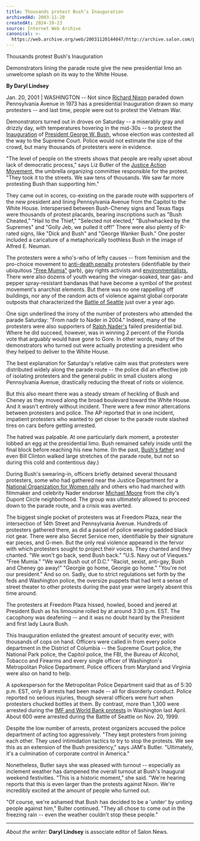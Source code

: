 ```yaml
---
title: Thousands protest Bush’s Inauguration
archivedAd: 2003-11-20
createdAt: 2024-10-23
source: Internet Web Archive
canonical: >-
  https://web.archive.org/web/20031120144047/http://archive.salon.com/politics/feature/2001/01/20/protests/print.html
---
```


Thousands protest Bush's Inauguration

Demonstrators lining the parade route give the new presidential limo an
unwelcome splash on its way to the White House.

**By Daryl Lindsey**

Jan. 20, 2001 | WASHINGTON -- Not since
[Richard Nixon](https://web.archive.org/web/20031120144047/http://archive.salon.com/directory/topics/richard_nixon/)
paraded down Pennsylvania Avenue in 1973 has a presidential Inauguration drawn
so many protesters -- and last time, people were out to protest the Vietnam War.

Demonstrators turned out in droves on Saturday -- a miserably gray and drizzly
day, with temperatures hovering in the mid-30s -- to protest the
[Inauguration](https://web.archive.org/web/20031120144047/http://archive.salon.com/politics/feature/2001/01/20/speech)
of
[President George W. Bush,](https://web.archive.org/web/20031120144047/http://archive.salon.com/directory/topics/george_w_bush/)
whose election was contested all the way to the Supreme Court. Police would not
estimate the size of the crowd, but many thousands of protesters were in
evidence.

"The level of people on the streets shows that people are really upset about
lack of democratic process," says Liz Butler of the
[Justice Action Movement,](https://web.archive.org/web/20031120144047/http://www.inaugurauction.org/)
the umbrella organizing committee responsible for the protest. "They took it to
the streets. We saw tens of thousands. We saw far more protesting Bush than
supporting him."

They came out in scores, co-existing on the parade route with supporters of the
new president and lining Pennsylvania Avenue from the Capitol to the White
House. Interspersed between Bush-Cheney signs and Texas flags were thousands of
protest placards, bearing inscriptions such as "Bush Cheated," "Hail to the
Thief," "Selected not elected," "Bushwhacked by the Supremes" and "Golly Jeb, we
pulled it off!" There were also plenty of R-rated signs, like "Dick and Bush"
and "George Wanker Bush." One poster included a caricature of a metaphorically
toothless Bush in the image of Alfred E. Neuman.

The protesters were a who's-who of lefty causes -- from feminism and the
pro-choice movement to
[anti-death penalty](https://web.archive.org/web/20031120144047/http://archive.salon.com/directory/topics/death_penalty/index.html)
protesters (identifiable by their ubiquitous
["Free Mumia"](https://web.archive.org/web/20031120144047/http://archive.salon.com/news/feature/1999/12/21/mumia/index.html)
garb), gay rights activists and
[environmentalists.](https://web.archive.org/web/20031120144047/http://archive.salon.com/directory/topics/environment/index.html)
There were also dozens of youth wearing the vinegar-soaked, tear gas- and pepper
spray-resistant bandanas that have become a symbol of the protest movement's
anarchist elements. But there was no one rappelling off buildings, nor any of
the random acts of violence against global corporate outposts that characterized
the
[Battle of Seattle](https://web.archive.org/web/20031120144047/http://archive.salon.com/directory/topics/battle_of_seattle/index.html)
just over a year ago.

One sign underlined the irony of the number of protesters who attended the
parade Saturday: "From nadir to Nader in 2004." Indeed, many of the protesters
were also supporters of
[Ralph Nader's](https://web.archive.org/web/20031120144047/http://archive.salon.com/directory/topics/ralph_nader/)
failed presidential bid. Where he did succeed, however, was in winning 2 percent
of the Florida vote that arguably would have gone to Gore. In other words, many
of the demonstrators who turned out were actually protesting a president who
they helped to deliver to the White House.

The best explanation for Saturday's relative calm was that protesters were
distributed widely along the parade route -- the police did an effective job of
isolating protesters and the general public in small clusters along Pennsylvania
Avenue, drastically reducing the threat of riots or violence.

But this also meant there was a steady stream of heckling of Bush and Cheney as
they moved along the broad boulevard toward the White House. And it wasn't
entirely without incident. There were a few minor altercations between
protesters and police. The AP reported that in one incident, impatient
protesters who wanted to get closer to the parade route slashed tires on cars
before getting arrested.

The hatred was palpable. At one particularly dark moment, a protester lobbed an
egg at the presidential limo. Bush remained safely inside until the final block
before reaching his new home. (In the past,
[Bush's father](https://web.archive.org/web/20031120144047/http://archive.salon.com/directory/topics/president_bush/)
and even Bill Clinton walked large stretches of the parade route, but not so
during this cold and contentious day.)

During Bush's swearing-in, officers briefly detained several thousand
protesters, some who had gathered near the Justice Department for a
[National Organization for Women rally](https://web.archive.org/web/20031120144047/http://63.111.42.146/ca/a_article.asp?ArticleID=7109)
and others who had marched with filmmaker and celebrity Nader endorser
[Michael Moore](https://web.archive.org/web/20031120144047/http://archive.salon.com/directory/topics/michael_moore/)
from the city's Dupont Circle neighborhood. The group was ultimately allowed to
proceed down to the parade route, and a crisis was averted.

The biggest single pocket of protesters was at Freedom Plaza, near the
intersection of 14th Street and Pennsylvania Avenue. Hundreds of protesters
gathered there, as did a passel of police wearing padded black riot gear. There
were also Secret Service men, identifiable by their signature ear pieces, and
G-men. But the only real violence appeared in the fervor with which protesters
sought to project their voices. They chanted and they chanted. "We won't go
back, send Bush back." "U.S. Navy out of Vieques." "Free Mumia." "We want Bush
out of D.C." "Racist, sexist, anti-gay, Bush and Cheney go away!" "Georgie go
home, Georgie go home." "You're not our president." And so on. Sadly, due to
strict regulations set forth by the feds and Washington police, the oversize
puppets that had lent a sense of street theater to other protests during the
past year were largely absent this time around.

The protesters at Freedom Plaza hissed, howled, booed and jeered at President
Bush as his limousine rolled by at around 3:30 p.m. EST. The cacophony was
deafening -- and it was no doubt heard by the President and first lady Laura
Bush.

This Inauguration enlisted the greatest amount of security ever, with thousands
of cops on hand. Officers were called in from every police department in the
District of Columbia -- the Supreme Court police, the National Park police, the
Capitol police, the FBI, the Bureau of Alcohol, Tobacco and Firearms and every
single officer of Washington's Metropolitan Police Department. Police officers
from Maryland and Virginia were also on hand to help.

A spokesperson for the Metropolitan Police Department said that as of 5:30 p.m.
EST, only 9 arrests had been made -- all for disorderly conduct. Police reported
no serious injuries, though several officers were hurt when protesters chucked
bottles at them. By contrast, more than 1,300 were arrested during the
[IMF and World Bank protests](https://web.archive.org/web/20031120144047/http://www.salon.com/news/special/wto/index.html)
in Washington last April. About 600 were arrested during the Battle of Seattle
on Nov. 20, 1999.

Despite the low number of arrests, protest organizers accused the police
department of acting too aggressively. "They kept protesters from joining each
other. They used intimidation tactics to try to stop the protests. We see this
as an extension of the Bush presidency," says JAM's Butler. "Ultimately, it's a
culmination of corporate control in America."

Nonetheless, Butler says she was pleased with turnout -- especially as inclement
weather has dampened the overall turnout at Bush's Inaugural weekend
festivities. "This is a historic moment," she said. "We're hearing reports that
this is even larger than the protests against Nixon. We're incredibly excited at
the amount of people who turned out.

"Of course, we're ashamed that Bush has decided to be a 'uniter' by uniting
people against him," Bulter continued. "They all chose to come out in the
freezing rain -- even the weather couldn't stop these people."

---

_About the writer_: **Daryl Lindsey** is associate editor of Salon News.
